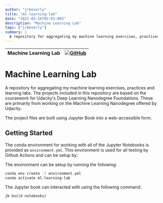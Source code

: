 ```yaml
---
author: "jrbeverly"
title: "ml-learning-lab"
date: "2021-03-16T02:03:08Z"
description: "Machine Learning Lab"
tags: ["jrbeverly"]
summary: |
  A repository for aggregating my machine learning exercises, practices and learning labs. The projects included in this repository are based on the coursework for Udacity's Deep Learning Nanodegree Foundations. These are primarily from working on the Machine Learning Nanodegree offered by Udacity. The project files are built using Jupyter Book into a web-accessible form.
---
```


| Machine Learning Lab | [![GitHub](https://img.shields.io/badge/GitHub-%23121011.svg?logo=github&logoColor=white)](https://github.com/jrbeverly/ml-learning-lab) |
| :-------- | -------: |


# Machine Learning Lab

A repository for aggregating my machine learning exercises, practices and learning labs. The projects included in this repository are based on the coursework for Udacity's Deep Learning Nanodegree Foundations. These are primarily from working on the Machine Learning Nanodegree offered by Udacity.

The project files are built using Jupyter Book into a web-accessible form.

## Getting Started

The conda environment for working with all of the Jupyter Notebooks is provided as `environment.yml`. This environment is used for all testing by Github Actions and can be setup by:

The environment can be setup by running the following:

```bash
conda env create -f environment.yml
conda activate ml-learning-lab
```

The Jupyter book can interacted with using the following command:

```bash
jb build notebooks/
```

